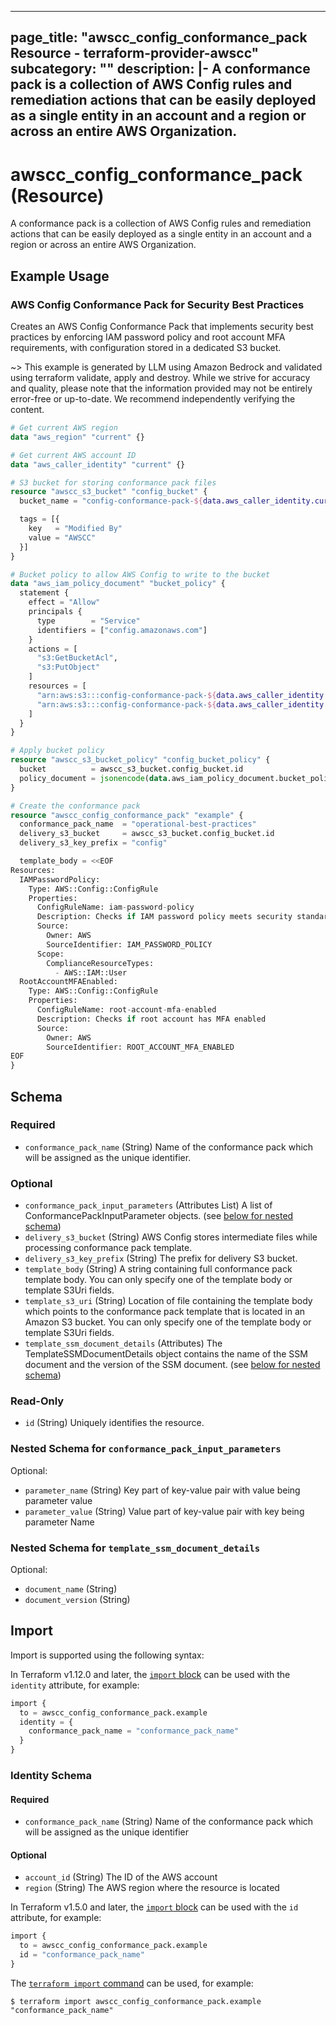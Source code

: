 
---
page_title: "awscc_config_conformance_pack Resource - terraform-provider-awscc"
subcategory: ""
description: |-
  A conformance pack is a collection of AWS Config rules and remediation actions that can be easily deployed as a single entity in an account and a region or across an entire AWS Organization.
---

# awscc_config_conformance_pack (Resource)

A conformance pack is a collection of AWS Config rules and remediation actions that can be easily deployed as a single entity in an account and a region or across an entire AWS Organization.

## Example Usage

### AWS Config Conformance Pack for Security Best Practices

Creates an AWS Config Conformance Pack that implements security best practices by enforcing IAM password policy and root account MFA requirements, with configuration stored in a dedicated S3 bucket.

~> This example is generated by LLM using Amazon Bedrock and validated using terraform validate, apply and destroy. While we strive for accuracy and quality, please note that the information provided may not be entirely error-free or up-to-date. We recommend independently verifying the content.

```terraform
# Get current AWS region
data "aws_region" "current" {}

# Get current AWS account ID
data "aws_caller_identity" "current" {}

# S3 bucket for storing conformance pack files
resource "awscc_s3_bucket" "config_bucket" {
  bucket_name = "config-conformance-pack-${data.aws_caller_identity.current.account_id}-${data.aws_region.current.name}"

  tags = [{
    key   = "Modified By"
    value = "AWSCC"
  }]
}

# Bucket policy to allow AWS Config to write to the bucket
data "aws_iam_policy_document" "bucket_policy" {
  statement {
    effect = "Allow"
    principals {
      type        = "Service"
      identifiers = ["config.amazonaws.com"]
    }
    actions = [
      "s3:GetBucketAcl",
      "s3:PutObject"
    ]
    resources = [
      "arn:aws:s3:::config-conformance-pack-${data.aws_caller_identity.current.account_id}-${data.aws_region.current.name}",
      "arn:aws:s3:::config-conformance-pack-${data.aws_caller_identity.current.account_id}-${data.aws_region.current.name}/*"
    ]
  }
}

# Apply bucket policy
resource "awscc_s3_bucket_policy" "config_bucket_policy" {
  bucket          = awscc_s3_bucket.config_bucket.id
  policy_document = jsonencode(data.aws_iam_policy_document.bucket_policy.json)
}

# Create the conformance pack
resource "awscc_config_conformance_pack" "example" {
  conformance_pack_name  = "operational-best-practices"
  delivery_s3_bucket     = awscc_s3_bucket.config_bucket.id
  delivery_s3_key_prefix = "config"

  template_body = <<EOF
Resources:
  IAMPasswordPolicy:
    Type: AWS::Config::ConfigRule
    Properties:
      ConfigRuleName: iam-password-policy
      Description: Checks if IAM password policy meets security standards
      Source:
        Owner: AWS
        SourceIdentifier: IAM_PASSWORD_POLICY
      Scope:
        ComplianceResourceTypes:
          - AWS::IAM::User
  RootAccountMFAEnabled:
    Type: AWS::Config::ConfigRule
    Properties:
      ConfigRuleName: root-account-mfa-enabled
      Description: Checks if root account has MFA enabled
      Source:
        Owner: AWS
        SourceIdentifier: ROOT_ACCOUNT_MFA_ENABLED
EOF
}
```

<!-- schema generated by tfplugindocs -->
## Schema

### Required

- `conformance_pack_name` (String) Name of the conformance pack which will be assigned as the unique identifier.

### Optional

- `conformance_pack_input_parameters` (Attributes List) A list of ConformancePackInputParameter objects. (see [below for nested schema](#nestedatt--conformance_pack_input_parameters))
- `delivery_s3_bucket` (String) AWS Config stores intermediate files while processing conformance pack template.
- `delivery_s3_key_prefix` (String) The prefix for delivery S3 bucket.
- `template_body` (String) A string containing full conformance pack template body. You can only specify one of the template body or template S3Uri fields.
- `template_s3_uri` (String) Location of file containing the template body which points to the conformance pack template that is located in an Amazon S3 bucket. You can only specify one of the template body or template S3Uri fields.
- `template_ssm_document_details` (Attributes) The TemplateSSMDocumentDetails object contains the name of the SSM document and the version of the SSM document. (see [below for nested schema](#nestedatt--template_ssm_document_details))

### Read-Only

- `id` (String) Uniquely identifies the resource.

<a id="nestedatt--conformance_pack_input_parameters"></a>
### Nested Schema for `conformance_pack_input_parameters`

Optional:

- `parameter_name` (String) Key part of key-value pair with value being parameter value
- `parameter_value` (String) Value part of key-value pair with key being parameter Name


<a id="nestedatt--template_ssm_document_details"></a>
### Nested Schema for `template_ssm_document_details`

Optional:

- `document_name` (String)
- `document_version` (String)

## Import

Import is supported using the following syntax:

In Terraform v1.12.0 and later, the [`import` block](https://developer.hashicorp.com/terraform/language/import) can be used with the `identity` attribute, for example:

```terraform
import {
  to = awscc_config_conformance_pack.example
  identity = {
    conformance_pack_name = "conformance_pack_name"
  }
}
```

<!-- schema generated by tfplugindocs -->
### Identity Schema

#### Required

- `conformance_pack_name` (String) Name of the conformance pack which will be assigned as the unique identifier

#### Optional

- `account_id` (String) The ID of the AWS account
- `region` (String) The AWS region where the resource is located

In Terraform v1.5.0 and later, the [`import` block](https://developer.hashicorp.com/terraform/language/import) can be used with the `id` attribute, for example:

```terraform
import {
  to = awscc_config_conformance_pack.example
  id = "conformance_pack_name"
}
```

The [`terraform import` command](https://developer.hashicorp.com/terraform/cli/commands/import) can be used, for example:

```shell
$ terraform import awscc_config_conformance_pack.example "conformance_pack_name"
```
